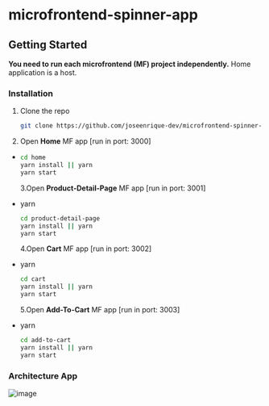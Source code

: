 # microfrontend-spinner-app

<!-- GETTING STARTED -->

## Getting Started

**You need to run each microfrontend (MF) project independently.**
Home application is a host.

### Installation

1. Clone the repo

   ```sh
   git clone https://github.com/joseenrique-dev/microfrontend-spinner-app.git

   ```

2. Open **Home** MF app [run in port: 3000]

- ```sh
  cd home
  yarn install || yarn
  yarn start
  ```

  3.Open **Product-Detail-Page** MF app [run in port: 3001]

- yarn

  ```sh
  cd product-detail-page
  yarn install || yarn
  yarn start
  ```

  4.Open **Cart** MF app [run in port: 3002]

- yarn

  ```sh
  cd cart
  yarn install || yarn
  yarn start
  ```

  5.Open **Add-To-Cart** MF app [run in port: 3003]

- yarn
  ```sh
  cd add-to-cart
  yarn install || yarn
  yarn start
  ```

### Architecture App

![image](https://user-images.githubusercontent.com/20423639/197955673-eecc973f-dbc3-4117-99c5-4519a4a2e581.png)
